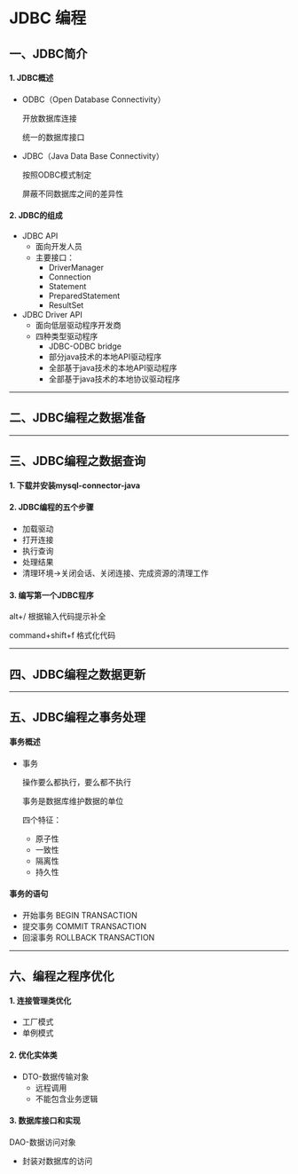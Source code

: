 # JDBC 编程

## 一、JDBC简介

#### 1. JDBC概述

* ODBC（Open Database Connectivity）

  开放数据库连接

  统一的数据库接口

* JDBC（Java Data Base Connectivity）

  按照ODBC模式制定

  屏蔽不同数据库之间的差异性

#### 2. JDBC的组成

* JDBC API
  * 面向开发人员
  * 主要接口：
    * DriverManager
    * Connection
    * Statement
    * PreparedStatement
    * ResultSet
* JDBC Driver API
  * 面向低层驱动程序开发商
  * 四种类型驱动程序
    * JDBC-ODBC bridge
    * 部分java技术的本地API驱动程序
    * 全部基于java技术的本地API驱动程序
    * 全部基于java技术的本地协议驱动程序

---

## 二、JDBC编程之数据准备

---

## 三、JDBC编程之数据查询

#### 1. 下载并安装mysql-connector-java

#### 2. JDBC编程的五个步骤

* 加载驱动
* 打开连接
* 执行查询
* 处理结果
* 清理环境->关闭会话、关闭连接、完成资源的清理工作

#### 3. 编写第一个JDBC程序

alt+/ 根据输入代码提示补全

command+shift+f 格式化代码

---

## 四、JDBC编程之数据更新

---

## 五、JDBC编程之事务处理

#### 事务概述

* 事务

  操作要么都执行，要么都不执行

  事务是数据库维护数据的单位

  四个特征：

  * 原子性
  * 一致性
  * 隔离性
  * 持久性

#### 事务的语句

* 开始事务 BEGIN TRANSACTION
* 提交事务 COMMIT TRANSACTION
* 回滚事务 ROLLBACK TRANSACTION

---

## 六、编程之程序优化

#### 1. 连接管理类优化

* 工厂模式
* 单例模式

#### 2. 优化实体类

* DTO-数据传输对象 
  * 远程调用
  * 不能包含业务逻辑

#### 3. 数据库接口和实现 

DAO-数据访问对象

* 封装对数据库的访问